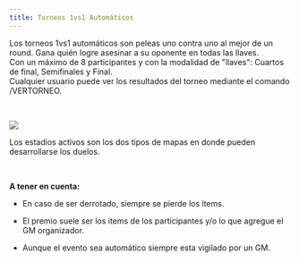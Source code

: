 ```yaml
---
title: Torneos 1vs1 Automáticos
---
```


Los torneos 1vs1 automáticos son peleas uno contra uno al mejor de un round. Gana quién logre asesinar a su oponente en todas las llaves.  
Con un máximo de 8 participantes y con la modalidad de "llaves": Cuartos de final, Semifinales y Final.  
Cualquier usuario puede ver los resultados del torneo mediante el comando /VERTORNEO.  

<br />

![](images/torneo/torneo1v1.png)

Los estadios activos son los dos tipos de mapas en donde pueden desarrollarse los duelos.

<br />

**A tener en cuenta:**

* En caso de ser derrotado, siempre se pierde los items.

* El premio suele ser los items de los participantes y/o lo que agregue el GM organizador.

* Aunque el evento sea automático siempre esta vigilado por un GM.

